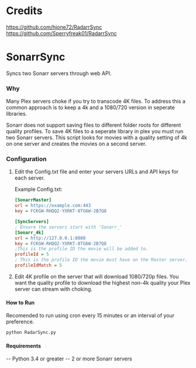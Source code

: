 # Credits
https://github.com/hjone72/RadarrSync
https://github.com/Sperryfreak01/RadarrSync

# SonarrSync
Syncs two Sonarr servers through web API.  

### Why
Many Plex servers choke if you try to transcode 4K files. To address this a common approach is to keep a 4k and a 1080/720 version in seperate libraries.

Sonarr does not support saving files to different folder roots for different quality profiles.  To save 4K files to a seperate library in plex you must run two Sonarr servers.  This script looks for movies with a quality setting of 4k on one server and creates the movies on a second server.  


### Configuration
 1. Edit the Config.txt file and enter your servers URLs and API keys for each server.  

    Example Config.txt:
    ```ini
    [SonarrMaster]
    url = https://example.com:443
    key = FCKGW-RHQQ2-YXRKT-8TG6W-2B7Q8
    
    [SyncServers]
    ; Ensure the servers start with 'Sonarr_'
    [Sonarr_4k]
    url = http://127.0.0.1:8080
    key = FCKGW-RHQQ2-YXRKT-8TG6W-2B7Q8
    ;This is the profile ID the movie will be added to.
    profileId = 5
    ; This is the profile ID the movie must have on the Master server.
    profileIdMatch = 5
    ```
 2. Edit 4K profile on the server that will download 1080/720p files.  You want the quality profile to download the highest non-4k quality your Plex server can stream with choking. 


#### How to Run
Recomended to run using cron every 15 minutes or an interval of your preference.
```bash
python RadarSync.py
```


#### Requirements
 -- Python 3.4 or greater
 -- 2 or more Sonarr servers

